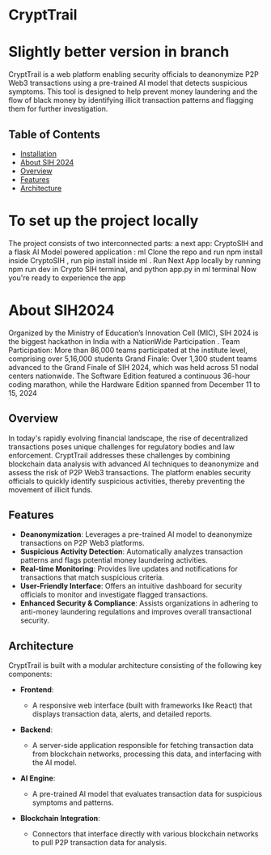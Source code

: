 # CryptTrail
# Slightly better version in branch
CryptTrail is a web platform enabling security officials to deanonymize P2P Web3 transactions using a pre-trained AI model that detects suspicious symptoms. This tool is designed to help prevent money laundering and the flow of black money by identifying illicit transaction patterns and flagging them for further investigation.

## Table of Contents

- [Installation](#installation)
- [About SIH 2024](#sih2024)
- [Overview](#overview)
- [Features](#features)
- [Architecture](#architecture)


# To set up the project locally
The project consists of two interconnected parts: a next app: CryptoSIH and a flask AI Model powered application : ml
Clone the repo and run npm install inside CryptoSIH , run pip install inside ml .
Run Next App locally by running npm run dev in Crypto SIH terminal, and python app.py in ml terminal
Now you're ready to experience the app

# About SIH2024 
Organized by the Ministry of Education’s Innovation Cell (MIC), SIH 2024 is the biggest hackathon in India with a NationWide Participation .
Team Participation: More than 86,000 teams participated at the institute level, comprising over 5,16,000 students
Grand Finale: Over 1,300 student teams advanced to the Grand Finale of SIH 2024, which was held across 51 nodal centers nationwide. The Software Edition featured a continuous 36-hour coding marathon, while the Hardware Edition spanned from December 11 to 15, 2024

## Overview

In today's rapidly evolving financial landscape, the rise of decentralized transactions poses unique challenges for regulatory bodies and law enforcement. CryptTrail addresses these challenges by combining blockchain data analysis with advanced AI techniques to deanonymize and assess the risk of P2P Web3 transactions. The platform enables security officials to quickly identify suspicious activities, thereby preventing the movement of illicit funds.

## Features

- **Deanonymization**: Leverages a pre-trained AI model to deanonymize transactions on P2P Web3 platforms.
- **Suspicious Activity Detection**: Automatically analyzes transaction patterns and flags potential money laundering activities.
- **Real-time Monitoring**: Provides live updates and notifications for transactions that match suspicious criteria.
- **User-Friendly Interface**: Offers an intuitive dashboard for security officials to monitor and investigate flagged transactions.
- **Enhanced Security & Compliance**: Assists organizations in adhering to anti-money laundering regulations and improves overall transactional security.

## Architecture

CryptTrail is built with a modular architecture consisting of the following key components:

- **Frontend**:  
  - A responsive web interface (built with frameworks like React) that displays transaction data, alerts, and detailed reports.
  
- **Backend**:  
  - A server-side application responsible for fetching transaction data from blockchain networks, processing this data, and interfacing with the AI model.
  
- **AI Engine**:  
  - A pre-trained AI model that evaluates transaction data for suspicious symptoms and patterns.
  
- **Blockchain Integration**:  
  - Connectors that interface directly with various blockchain networks to pull P2P transaction data for analysis.

